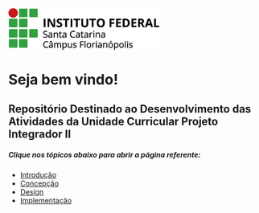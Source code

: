 
<img src="./Imagens/ifsc.png" width="300">

# Seja bem vindo! 
## Repositório Destinado ao Desenvolvimento das Atividades da Unidade Curricular Projeto Integrador II

##### Clique nos tópicos abaixo para abrir a página referente:

* [Introdução](https://github.com/jaojao7/pi2_jpad/blob/main/introducao.md)
* [Concepção](https://github.com/jaojao7/pi2_jpad/blob/main/concepcao.md)
*  [Design](https://github.com/jaojao7/pi2_jpad/blob/main/design.md)
*  [Implementação](https://github.com/jaojao7/pi2_jpad/blob/main/implementacao.md) 
